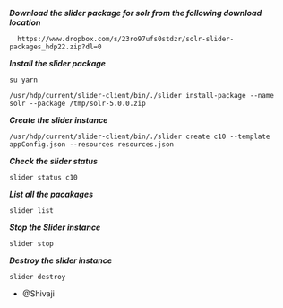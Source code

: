 ***Download the slider package for solr from the following download location***

```
  https://www.dropbox.com/s/23ro97ufs0stdzr/solr-slider-packages_hdp22.zip?dl=0
```

***Install the slider package***

```
su yarn

/usr/hdp/current/slider-client/bin/./slider install-package --name solr --package /tmp/solr-5.0.0.zip

```
***Create the slider instance***

```
/usr/hdp/current/slider-client/bin/./slider create c10 --template appConfig.json --resources resources.json

```

***Check the slider status***

```
slider status c10

```

***List all the pacakages***
```
slider list

```

***Stop the Slider instance***

```
slider stop

```

***Destroy the slider instance***

```
slider destroy
```

- @Shivaji
